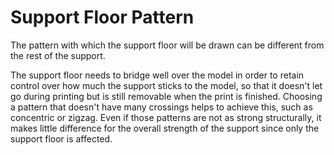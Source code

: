 Support Floor Pattern
====
The pattern with which the support floor will be drawn can be different from the rest of the support.

The support floor needs to bridge well over the model in order to retain control over how much the support sticks to the model, so that it doesn't let go during printing but is still removable when the print is finished. Choosing a pattern that doesn't have many crossings helps to achieve this, such as concentric or zigzag. Even if those patterns are not as strong structurally, it makes little difference for the overall strength of the support since only the support floor is affected.